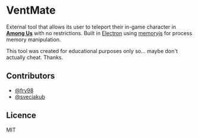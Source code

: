 # VentMate
External tool that allows its user to teleport their in-game character in [**Among Us**](https://store.steampowered.com/app/945360/Among_Us/) with no restrictions. Built in [Electron](https://www.electronjs.org/) using [memoryjs](https://www.npmjs.com/package/memoryjs) for process memory manipulation.

This tool was created for educational purposes only so... maybe don't actually cheat. Thanks.

## Contributors
- [@fry98](https://github.com/Fry98)
- [@svecjakub](https://github.com/svecjakub)

## Licence
MIT
